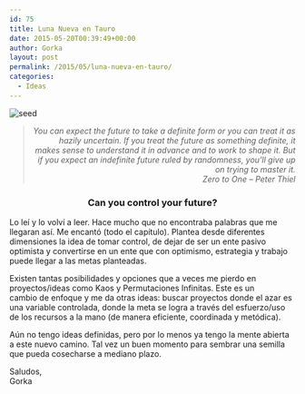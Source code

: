 ```yaml
---
id: 75
title: Luna Nueva en Tauro
date: 2015-05-20T00:39:49+00:00
author: Gorka
layout: post
permalink: /2015/05/luna-nueva-en-tauro/
categories:
  - Ideas
---
```

<p>
  <img src="/wp-content/uploads/2015/05/seed-300x225.jpg" alt="seed" srcset="/wp-content/uploads/2015/05/seed-300x225.jpg 300w, /wp-content/uploads/2015/05/seed.jpg 380w" sizes="100vw" />
</p>

> <p style="text-align: right; font-style: italic;">
>   You can expect the future to take a definite form or you can treat it as hazily uncertain. If you treat the future as something definite, it makes sense to understand it in advance and to work to shape it. But if you expect an indefinite future ruled by randomness, you'll give up on trying to master it.<br />Zero to One &#8211; Peter Thiel
> </p> 

<h3 style="text-align: center;">
  <strong>Can you control your future?</strong>
</h3>

<p>
  Lo leí y lo volví a leer. Hace mucho que no encontraba palabras que me llegaran así. Me encantó (todo el capítulo). Plantea desde diferentes dimensiones la idea de tomar control, de dejar de ser un ente pasivo optimista y convertirse en un ente que con optimismo, estrategia y trabajo puede llegar a las metas planteadas.
</p>

<p>
  Existen tantas posibilidades y opciones que a veces me pierdo en proyectos/ideas como Kaos y Permutaciones Infinitas. Este es un cambio de enfoque y me da otras ideas: buscar proyectos donde el azar es una variable controlada, donde la meta se logra a través del esfuerzo/uso de los recursos a la mano (de manera eficiente, coordinada y metódica).
</p>

<p>
  Aún no tengo ideas definidas, pero por lo menos ya tengo la mente abierta a este nuevo camino. Tal vez un buen momento para sembrar una semilla que pueda cosecharse a mediano plazo.
</p>

<p>
  Saludos,<br /> Gorka
</p>
